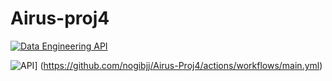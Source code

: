 # Airus-proj4

[![Data Engineering API](https://github.com/nogibjj/Airus-Proj4/actions/workflows/aws.yml/badge.svg?branch=main)](https://github.com/nogibjj/Airus-Proj4/actions/workflows/aws.yml)

![API](https://github.com/nogibjj/Airus-Proj4/actions/workflows/main.yml/badge.svg?branch=main)]
(https://github.com/nogibjj/Airus-Proj4/actions/workflows/main.yml)